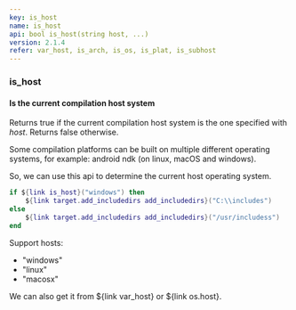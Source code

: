```yaml
---
key: is_host
name: is_host
api: bool is_host(string host, ...)
version: 2.1.4
refer: var_host, is_arch, is_os, is_plat, is_subhost
---
```


### is_host

#### Is the current compilation host system

Returns true if the current compilation host system is the one specified with *host*. Returns false otherwise.

Some compilation platforms can be built on multiple different operating systems, for example: android ndk (on linux, macOS and windows).

So, we can use this api to determine the current host operating system.

```lua
if ${link is_host}("windows") then
    ${link target.add_includedirs add_includedirs}("C:\\includes")
else
    ${link target.add_includedirs add_includedirs}("/usr/includess")
end
```

Support hosts:

* "windows"
* "linux"
* "macosx"

We can also get it from ${link var_host} or ${link os.host}.
